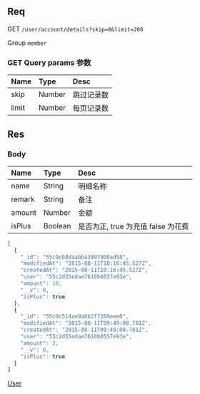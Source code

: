 ## Req

GET `/user/account/details?skip=0&limit=200`

Group `member`

### GET Query params 参数

| Name         | Type   | Desc        |
|:-------      |:-------|:-------     |
| skip         | Number | 跳过记录数    |
| limit        | Number | 每页记录数    |



## Res
### Body

| Name     | Type   | Desc   |
|:-------  |:-------|:-------|
| name     | String | 明细名称    |
| remark   | String | 备注        |
| amount   | Number | 金额        |
| isPlus   | Boolean | 是否为正, true 为充值 false 为花费   |



```js
[
  {
    "_id": "55c9cb8daabba3897909ad58",
    "modifiedAt": "2015-08-11T10:16:45.527Z",
    "createdAt": "2015-08-11T10:16:45.527Z",
    "user": "55c2d55edae7610b0557e93e",
    "amount": 10,
    "__v": 0,
    "isPlus": true
  },
  {
    "_id": "55c9c514ae9a0b2f7260eee0",
    "modifiedAt": "2015-08-11T09:49:08.781Z",
    "createdAt": "2015-08-11T09:49:08.781Z",
    "user": "55c2d55edae7610b0557e93e",
    "amount": 2,
    "__v": 0,
    "isPlus": true
  }
]

```

[User](../User)